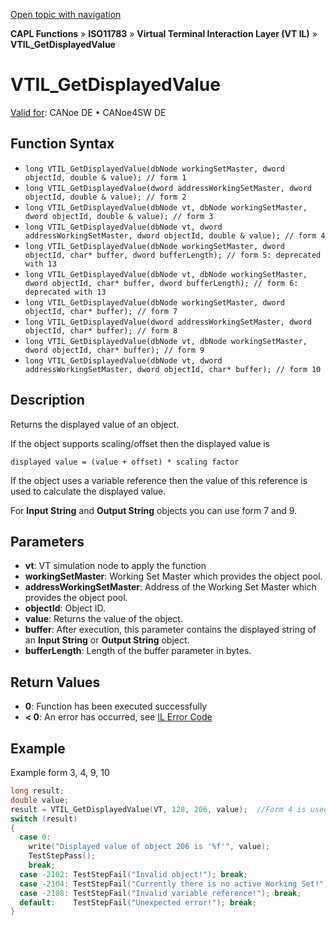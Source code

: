[Open topic with navigation](../../../../../../CANoeDEFamily.htm#Topics/CAPLFunctions/ISO11783/ISOInteractionLayerVT/Functions/CAPLfunctionIso11783VTILGetDisplayedValue.md)

**CAPL Functions** » **ISO11783** » **Virtual Terminal Interaction Layer (VT IL)** » **VTIL_GetDisplayedValue**

# VTIL_GetDisplayedValue

[Valid for](../../../../Shared/FeatureAvailability.md):  CANoe DE • CANoe4SW DE

## Function Syntax

- `long VTIL_GetDisplayedValue(dbNode workingSetMaster, dword objectId, double & value); // form 1`
- `long VTIL_GetDisplayedValue(dword addressWorkingSetMaster, dword objectId, double & value); // form 2`
- `long VTIL_GetDisplayedValue(dbNode vt, dbNode workingSetMaster, dword objectId, double & value); // form 3`
- `long VTIL_GetDisplayedValue(dbNode vt, dword addressWorkingSetMaster, dword objectId, double & value); // form 4`
- `long VTIL_GetDisplayedValue(dbNode workingSetMaster, dword objectId, char* buffer, dword bufferLength); // form 5: deprecated with 13`
- `long VTIL_GetDisplayedValue(dbNode vt, dbNode workingSetMaster, dword objectId, char* buffer, dword bufferLength); // form 6: deprecated with 13`
- `long VTIL_GetDisplayedValue(dbNode workingSetMaster, dword objectId, char* buffer); // form 7`
- `long VTIL_GetDisplayedValue(dword addressWorkingSetMaster, dword objectId, char* buffer); // form 8`
- `long VTIL_GetDisplayedValue(dbNode vt, dbNode workingSetMaster, dword objectId, char* buffer); // form 9`
- `long VTIL_GetDisplayedValue(dbNode vt, dword addressWorkingSetMaster, dword objectId, char* buffer); // form 10`

## Description

Returns the displayed value of an object.

If the object supports scaling/offset then the displayed value is

`displayed value = (value + offset) * scaling factor`

If the object uses a variable reference then the value of this reference is used to calculate the displayed value.

For **Input String** and **Output String** objects you can use form 7 and 9.

## Parameters

- **vt**: VT simulation node to apply the function
- **workingSetMaster**: Working Set Master which provides the object pool.
- **addressWorkingSetMaster**: Address of the Working Set Master which provides the object pool.
- **objectId**: Object ID.
- **value**: Returns the value of the object.
- **buffer**: After execution, this parameter contains the displayed string of an **Input String** or **Output String** object.
- **bufferLength**: Length of the buffer parameter in bytes.

## Return Values

- **0**: Function has been executed successfully
- **< 0**: An error has occurred, see [IL Error Code](../../../CAPLfunctionsISOj1939ErrorCodes.md)

## Example

Example form 3, 4, 9, 10

```c
long result;
double value;
result = VTIL_GetDisplayedValue(VT, 128, 206, value);  //Form 4 is used
switch (result)
{
  case 0:
    write("Displayed value of object 206 is '%f'", value);
    TestStepPass();
    break;
  case -2102: TestStepFail("Invalid object!"); break;
  case -2104: TestStepFail("Currently there is no active Working Set!"); break;
  case -2108: TestStepFail("Invalid variable reference!"); break;
  default:    TestStepFail("Unexpected error!"); break;
}
```
